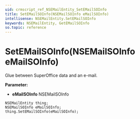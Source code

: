 ```yaml
---
uid: crmscript_ref_NSEMailEntity_SetEMailSOInfo
title: SetEMailSOInfo(NSEMailSOInfo eMailSOInfo)
intellisense: NSEMailEntity.SetEMailSOInfo
keywords: NSEMailEntity, GetEMailSOInfo
so.topic: reference
---
```


# SetEMailSOInfo(NSEMailSOInfo eMailSOInfo)

Glue between SuperOffice data and an e-mail.

**Parameter:** 
 - **eMailSOInfo** NSEMailSOInfo

```crmscript
NSEMailEntity thing;
NSEMailSOInfo eMailSOInfo;
thing.SetEMailSOInfo(eMailSOInfo);
```

